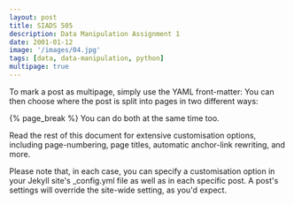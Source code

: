 ```yaml
---
layout: post
title: SIADS 505 
description: Data Manipulation Assignment 1
date: 2001-01-12
image: '/images/04.jpg'
tags: [data, data-manipulation, python]
multipage: true
---
```

To mark a post as multipage, simply use the YAML front-matter:
You can then choose where the post is split into pages in two different ways:

{% page_break %}
You can do both at the same time too.

Read the rest of this document for extensive customisation options, including page-numbering, page titles, automatic anchor-link rewriting, and more.

Please note that, in each case, you can specify a customisation option in your Jekyll site's _config.yml file as well as in each specific post. A post's settings will override the site-wide setting, as you'd expect.
